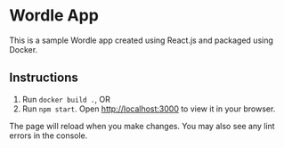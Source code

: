 # Wordle App

This is a sample Wordle app created using React.js and packaged using Docker.

## Instructions

1. Run `docker build .`, OR
2. Run `npm start`. Open [http://localhost:3000](http://localhost:3000) to view it in your browser.

The page will reload when you make changes.
You may also see any lint errors in the console.

